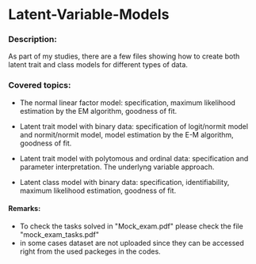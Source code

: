 # Latent-Variable-Models
### Description: 
As part of my studies, there are a few files showing how to create both latent trait and class models for different types of data.

### Covered topics:
- The normal linear factor model: specification, maximum likelihood estimation by the EM algorithm, goodness of fit.

- Latent trait model with binary data: specification of logit/normit model and normit/normit model, model estimation by the E-M algorithm, goodness of fit.

- Latent trait model with polytomous and ordinal data: specification and parameter interpretation. The underlyng variable approach.

- Latent class model with binary data: specification, identifiability, maximum likelihood estimation, goodness of fit.

#### Remarks:
- To check the tasks solved in "Mock_exam.pdf" please check the file "mock_exam_tasks.pdf"
- in some cases dataset are not uploaded since they can be accessed right from the used packeges in the codes.
